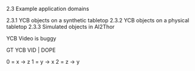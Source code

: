 2.3 Example application domains

2.3.1 YCB objects on a synthetic tabletop
2.3.2 YCB objects on a physical tabletop
2.3.3 Simulated objects in AI2Thor


YCB Video is buggy


GT YCB VID | DOPE

0 = x -> z
1 = y -> x
2 = z -> y
